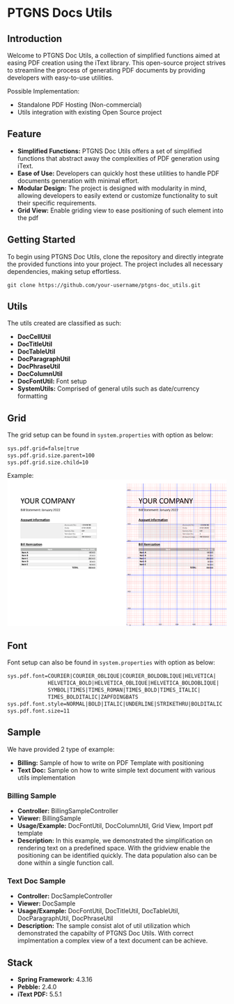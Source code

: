 # PTGNS Docs Utils

## Introduction

Welcome to PTGNS Doc Utils, a collection of simplified functions aimed at easing PDF creation using the iText library.
This open-source project strives to streamline the process of generating PDF documents by providing developers with
easy-to-use utilities.

Possible Implementation:
- Standalone PDF Hosting (Non-commercial)
- Utils integration with existing Open Source project

## Feature

- **Simplified Functions:** PTGNS Doc Utils offers a set of simplified functions that abstract away the complexities of
  PDF generation using iText.
- **Ease of Use:** Developers can quickly host these utilities to handle PDF documents generation with minimal effort.
- **Modular Design:** The project is designed with modularity in mind, allowing developers to easily extend or customize
  functionality to suit their specific requirements.
- **Grid View:** Enable griding view to ease positioning of such element into the pdf

## Getting Started

To begin using PTGNS Doc Utils, clone the repository and directly integrate the provided functions into your project.
The project includes all necessary dependencies, making setup effortless.

```
git clone https://github.com/your-username/ptgns-doc_utils.git
```

## Utils

The utils created are classified as such:

- **DocCellUtil**
- **DocTitleUtil**
- **DocTableUtil**
- **DocParagraphUtil**
- **DocPhraseUtil**
- **DocColumnUtil**
- **DocFontUtil:** Font setup
- **SystemUtils:** Comprised of general utils such as date/currency formatting

## Grid

The grid setup can be found in `system.properties` with option as below:

```
sys.pdf.grid=false|true
sys.pdf.grid.size.parent=100
sys.pdf.grid.size.child=10
```
Example:
![grid-example.png](src%2Fmain%2Fwebapp%2Fresources%2Fimg%2Fgrid-example.png)

## Font

Font setup can also be found in `system.properties` with option as below:

```
sys.pdf.font=COURIER|COURIER_OBLIQUE|COURIER_BOLDOBLIQUE|HELVETICA|
             HELVETICA_BOLD|HELVETICA_OBLIQUE|HELVETICA_BOLDOBLIQUE|
             SYMBOL|TIMES|TIMES_ROMAN|TIMES_BOLD|TIMES_ITALIC|
             TIMES_BOLDITALIC|ZAPFDINGBATS
sys.pdf.font.style=NORMAL|BOLD|ITALIC|UNDERLINE|STRIKETHRU|BOLDITALIC
sys.pdf.font.size=11
```

## Sample

We have provided 2 type of example:

- **Billing:** Sample of how to write on PDF Template with positioning
- **Text Doc:** Sample on how to write simple text document with various utils implementation

### Billing Sample

- **Controller:** BillingSampleController
- **Viewer:** BillingSample
- **Usage/Example:** DocFontUtil, DocColumnUtil, Grid View, Import pdf template
- **Description:** In this example, we demonstrated the simplification on rendering text on a predefined space. With the gridview enable the positioning can be identified quickly. The data population also can be done within a single function call.

### Text Doc Sample

- **Controller:** DocSampleController
- **Viewer:** DocSample
- **Usage/Example:** DocFontUtil, DocTitleUtil, DocTableUtil, DocParagraphUtil, DocPhraseUtil
- **Description:** The sample consist alot of util utilization which demonstrated the capabilty of PTGNS Doc Utils. With correct implmentation a complex view of a text document can be achieve.


## Stack

- **Spring Framework:** 4.3.16
- **Pebble:** 2.4.0
- **iText PDF:** 5.5.1
